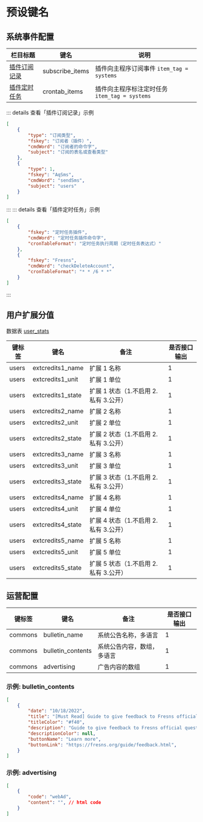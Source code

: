# 预设键名

## 系统事件配置

| 栏目标题 | 键名 | 说明 |
| --- | --- | --- |
| [插件订阅记录](../../extensions/plugin/functions.md#订阅数据表数据活动) | subscribe_items | 插件向主程序订阅事件 `item_tag = systems` |
| [插件定时任务](../../extensions/plugin/functions.md#定时任务) | crontab_items | 插件向主程序标注定时任务 `item_tag = systems` |

::: details 查看「插件订阅记录」示例
```json
[
    {
        "type": "订阅类型",
        "fskey": "订阅者（插件）",
        "cmdWord": "订阅者的命令字",
        "subject": "订阅的表名或查看类型"
    },
    {
        "type": 1,
        "fskey": "AqSms",
        "cmdWord": "sendSms",
        "subject": "users"
    }
]
```
:::
::: details 查看「插件定时任务」示例
```json
[
    {
        "fskey": "定时任务插件",
        "cmdWord": "定时任务插件命令字",
        "cronTableFormat": "定时任务执行周期（定时任务表达式）"
    },
    {
        "fskey": "Fresns",
        "cmdWord": "checkDeleteAccount",
        "cronTableFormat": "* * /6 * *"
    }
]
```
:::

## 用户扩展分值

数据表 [user_stats](../users/user-stats.md)

| 键标签 | 键名 | 备注 | 是否接口输出 |
| --- | --- | --- | --- |
| users | extcredits1_name | 扩展 1 名称 | 1 |
| users | extcredits1_unit | 扩展 1 单位 | 1 |
| users | extcredits1_state | 扩展 1 状态（1.不启用 2.私有 3.公开） | 1 |
| users | extcredits2_name | 扩展 2 名称 | 1 |
| users | extcredits2_unit | 扩展 2 单位 | 1 |
| users | extcredits2_state | 扩展 2 状态（1.不启用 2.私有 3.公开） | 1 |
| users | extcredits3_name | 扩展 3 名称 | 1 |
| users | extcredits3_unit | 扩展 3 单位 | 1 |
| users | extcredits3_state | 扩展 3 状态（1.不启用 2.私有 3.公开） | 1 |
| users | extcredits4_name | 扩展 4 名称 | 1 |
| users | extcredits4_unit | 扩展 4 单位 | 1 |
| users | extcredits4_state | 扩展 4 状态（1.不启用 2.私有 3.公开） | 1 |
| users | extcredits5_name | 扩展 5 名称 | 1 |
| users | extcredits5_unit | 扩展 5 单位 | 1 |
| users | extcredits5_state | 扩展 5 状态（1.不启用 2.私有 3.公开） | 1 |

## 运营配置

| 键标签 | 键名 | 备注 | 是否接口输出 |
| --- | --- | --- | --- |
| commons | bulletin_name | 系统公告名称，多语言 | 1 |
| commons | bulletin_contents | 系统公告内容，数组，多语言 | 1 |
| commons | advertising | 广告内容的数组 | 1 |

### 示例: bulletin_contents

```json
[
    {
        "date": "10/18/2022",
        "title": "[Must Read] Guide to give feedback to Fresns official questions",
        "titleColor": "#f40",
        "description": "Guide to give feedback to Fresns official questions",
        "descriptionColor": null,
        "buttonName": "Learn more",
        "buttonLink": "https://fresns.org/guide/feedback.html",
    }
]
```

### 示例: advertising

```json
[
    {
        "code": "webAd",
        "content": "", // html code
    }
]
```
